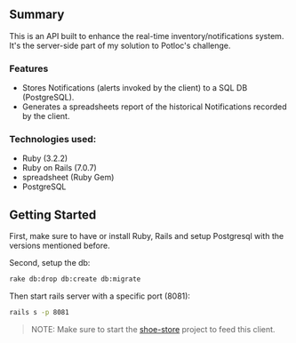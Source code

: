 ## Summary

This is an API built to enhance the real-time inventory/notifications system. It's the server-side part of my solution to Potloc's challenge.

### Features
* Stores Notifications (alerts invoked by the client) to a SQL DB (PostgreSQL). 
* Generates a spreadsheets report of the historical Notifications recorded by the client.

### Technologies used:
* Ruby (3.2.2)
* Ruby on Rails (7.0.7)
* spreadsheet (Ruby Gem)
* PostgreSQL

## Getting Started
First, make sure to have or install Ruby, Rails and setup Postgresql with the versions mentioned before.

Second, setup the db:
```bash
rake db:drop db:create db:migrate
```

Then start rails server with a specific port (8081):
```bash
rails s -p 8081
```

> NOTE: Make sure to start the [shoe-store](https://github.com/mathieugagne/shoe-store) project to feed this client.